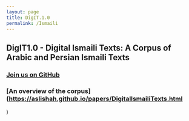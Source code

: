 ```yaml
---
layout: page
title: DigIT.1.0
permalink: /Ismaili
---
```



## DigIT1.0 - Digital Ismaili Texts: A Corpus of Arabic and Persian Ismaili Texts

### [Join us on GitHub](https://github.com/AlamutLibrary)
### [An overview of the corpus](https://aslishah.github.io/papers/DigitalIsmailiTexts.html
)

